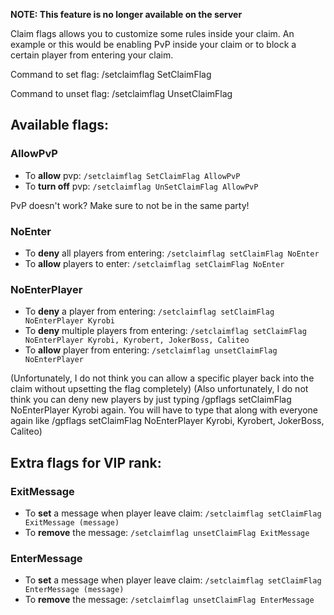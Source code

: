 
**NOTE: This feature is no longer available on the server**


Claim flags allows you to customize some rules inside
your claim. An example or this would be enabling PvP
inside your claim or to block a certain player from
entering your claim.


Command to set flag: /setclaimflag SetClaimFlag <flag>

Command to unset flag: /setclaimflag UnsetClaimFlag <flag>


## Available flags:

### AllowPvP
- To **allow** pvp: ```/setclaimflag SetClaimFlag AllowPvP```
- To **turn off** pvp: ```/setclaimflag UnSetClaimFlag AllowPvP```

PvP doesn't work? Make sure to not be in the same party!


### NoEnter
- To **deny** all players from entering: ```/setclaimflag setClaimFlag NoEnter```
- To **allow** players to enter: ```/setclaimflag setClaimFlag NoEnter```


### NoEnterPlayer
- To **deny** a player from entering: ```/setclaimflag setClaimFlag NoEnterPlayer Kyrobi```
- To **deny** multiple players from entering: ```/setclaimflag setClaimFlag NoEnterPlayer Kyrobi, Kyrobert, JokerBoss, Caliteo```
- To **allow** player from entering: ```/setclaimflag unsetClaimFlag NoEnterPlayer```

(Unfortunately, I do not think you can allow a specific player back into the claim without upsetting the flag completely)
(Also unfortunately, I do not think you can deny new players by just typing /gpflags setClaimFlag NoEnterPlayer Kyrobi again. You will have to type that along with everyone again like /gpflags setClaimFlag NoEnterPlayer Kyrobi, Kyrobert, JokerBoss, Caliteo)


## Extra flags for VIP rank:

### ExitMessage
- To **set** a message when player leave claim: ```/setclaimflag setClaimFlag ExitMessage (message)```
- To **remove** the message: ```/setclaimflag unsetClaimFlag ExitMessage```


### EnterMessage
- To **set** a message when player leave claim: ```/setclaimflag setClaimFlag EnterMessage (message)```
- To **remove** the message: ```/setclaimflag unsetClaimFlag EnterMessage```
